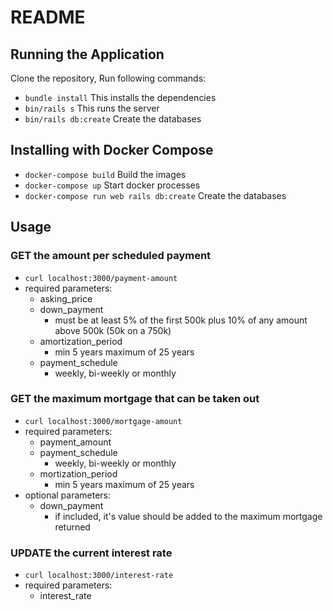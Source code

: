 # README
## Running the Application
Clone the repository,
Run following commands:
- `bundle install` This installs the dependencies
- `bin/rails s` This runs the server
- `bin/rails db:create` Create the databases

## Installing with Docker Compose
- `docker-compose build` Build the images
- `docker-compose up` Start docker processes
- `docker-compose run web rails db:create` Create the databases

## Usage
### GET the amount per scheduled payment
- `curl localhost:3000/payment-amount`
- required parameters:
  - asking_price
  - down_payment
    - must be at least 5% of the first 500k plus 10% of any amount above 500k (50k on a 750k)
  - amortization_period
    - min 5 years maximum of 25 years
  - payment_schedule
    - weekly, bi-weekly or monthly

### GET the maximum mortgage that can be taken out
- `curl localhost:3000/mortgage-amount`
- required parameters:
  - payment_amount
  - payment_schedule
    - weekly, bi-weekly or monthly
  - mortization_period
    - min 5 years maximum of 25 years
- optional parameters:
  - down_payment
    - if included, it's value should be added to the maximum mortgage returned

### UPDATE the current interest rate
- `curl localhost:3000/interest-rate`
- required parameters:
  - interest_rate

